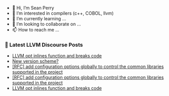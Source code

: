 - 👋 Hi, I’m Sean Perry
- 👀 I’m interested in compilers (c++, COBOL, llvm)
- 🌱 I’m currently learning ...
- 💞️ I’m looking to collaborate on ...
- 📫 How to reach me ...

<!---
s66perry/s66perry is a ✨ special ✨ repository because its `README.md` (this file) appears on your GitHub profile.
You can click the Preview link to take a look at your changes.
--->
### 📕 Latest LLVM Discourse Posts

<!-- DISCOURSE-LLVM:START -->
- [LLVM opt inlines function and breaks code](https://discourse.llvm.org/t/llvm-opt-inlines-function-and-breaks-code/83573#post_3)
- [New version scheme?](https://discourse.llvm.org/t/new-version-scheme/83570#post_3)
- [[RFC] add configuration options globally to control the common libraries supported in the project](https://discourse.llvm.org/t/rfc-add-configuration-options-globally-to-control-the-common-libraries-supported-in-the-project/83574#post_2)
- [[RFC] add configuration options globally to control the common libraries supported in the project](https://discourse.llvm.org/t/rfc-add-configuration-options-globally-to-control-the-common-libraries-supported-in-the-project/83574#post_1)
- [LLVM opt inlines function and breaks code](https://discourse.llvm.org/t/llvm-opt-inlines-function-and-breaks-code/83573#post_2)
<!-- DISCOURSE-LLVM:END -->

